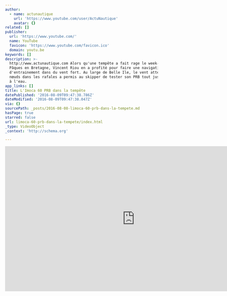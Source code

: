```yaml
---
author:
  - name: actunautique
    url: 'https://www.youtube.com/user/ActuNautique'
    avatar: {}
related: []
publisher:
  url: 'https://www.youtube.com/'
  name: YouTube
  favicon: 'https://www.youtube.com/favicon.ico'
  domain: youtu.be
keywords: []
description: >-
  http://www.actunautique.com Alors qu'une tempête a fait rage le week-end de
  Pâques en Bretagne, Vincent Riou en a profité pour faire une navigation
  d'entrainement dans du vent fort. Au large de Belle Ile, le vent atteignant 35
  nœuds dans les rafales a permis au skipper de tester son PRB tout juste remis
  à l'eau.
app_links: []
title: L'Imoca 60 PRB dans la tempête
datePublished: '2016-08-09T09:47:38.786Z'
dateModified: '2016-08-09T09:47:38.047Z'
via: {}
sourcePath: _posts/2016-08-08-limoca-60-prb-dans-la-tempete.md
hasPage: true
starred: false
url: limoca-60-prb-dans-la-tempete/index.html
_type: VideoObject
_context: 'http://schema.org'

---
```

<iframe src="https://cdn.embedly.com/widgets/media.html?src=https%3A%2F%2Fwww.youtube.com%2Fembed%2FaPFgycnGRrY%3Ffeature%3Doembed&amp;url=http%3A%2F%2Fwww.youtube.com%2Fwatch%3Fv%3DaPFgycnGRrY&amp;image=https%3A%2F%2Fi.ytimg.com%2Fvi%2FaPFgycnGRrY%2Fhqdefault.jpg&amp;key=b7d04c9b404c499eba89ee7072e1c4f7&amp;type=text%2Fhtml&amp;schema=youtube" width="854" height="480" scrolling="no" frameborder="0" allowfullscreen="" style=""></iframe>